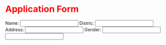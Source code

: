 
<html>
<body>
<form>
<h1 style="color:red;"> Application Form</h1>
Name:
<input type="text">
Distric:
<input type="text">
Address: 
<input type ="text">
Gender:
<input type="radio ">

<input type= "check box">
</form>
</body>
</html>

